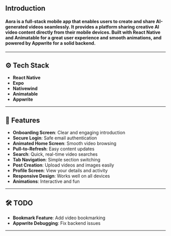 ## Introduction

#### Aora is a full-stack mobile app that enables users to create and share AI-generated videos seamlessly. It provides a platform sharing creative AI video content directly from their mobile devices. Built with React Native and Animatable for a great user experience and smooth animations, and powered by Appwrite for a solid backend.
---

## ⚙️ Tech Stack

- **React Native**
- **Expo**
- **Nativewind**
- **Animatable**
- **Appwrite**

---

## 🔋 Features

- **Onboarding Screen**: Clear and engaging introduction
- **Secure Login**: Safe email authentication
- **Animated Home Screen**: Smooth video browsing
- **Pull-to-Refresh**: Easy content updates
- **Search**: Quick, real-time video searches
- **Tab Navigation**: Simple section switching
- **Post Creation**: Upload videos and images easily
- **Profile Screen**: View your details and activity
- **Responsive Design**: Works well on all devices
- **Animations**: Interactive and fun

---

## 🛠️ TODO

- **Bookmark Feature**: Add video bookmarking
- **Appwrite Debugging**: Fix backend issues

---

